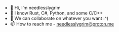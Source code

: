 - 👋 Hi, I’m needlesslygrim
- 🌱 I know Rust, C#, Python, and some C/C++
- 💞️ We can collaborate on whatever you want :^)
- 📫 How to reach me - needlesslygrim@proton.me
